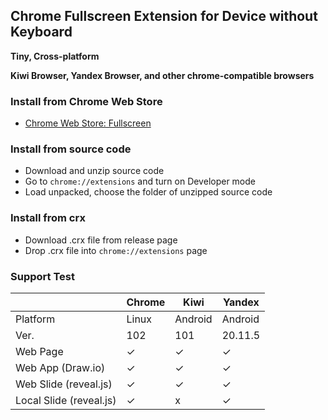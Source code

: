 ## Chrome Fullscreen Extension for Device without Keyboard

**Tiny, Cross-platform**

**Kiwi Browser, Yandex Browser, and other chrome-compatible browsers**

### Install from Chrome Web Store

* [Chrome Web Store: Fullscreen](https://chrome.google.com/webstore/detail/fullscreen/lbpgkagpackldbkfookmmdpfaolnoged)

### Install from source code

* Download and unzip source code
* Go to `chrome://extensions` and turn on Developer mode
* Load unpacked, choose the folder of unzipped source code

### Install from crx

* Download .crx file from release page
* Drop .crx file into `chrome://extensions` page

### Support Test

|                         | Chrome | Kiwi    | Yandex  |
|-------------------------|--------|---------|---------|
| Platform                | Linux  | Android | Android |
| Ver.                    | 102    | 101     | 20.11.5 |
| Web Page                | ✓      | ✓       | ✓       |
| Web App (Draw.io)       | ✓      | ✓       | ✓       |
| Web Slide (reveal.js)   | ✓      | ✓       | ✓       |
| Local Slide (reveal.js) | ✓      | x       | ✓       |
